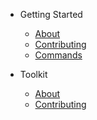 - Getting Started
  - [About](README.md)
  - [Contributing](CONTRIBUTING.md)
  - [Commands](commands/README.md)

- Toolkit
  - [About](Tools/Toolkit/README.md)
  - [Contributing](Tools/Toolkit/CONTRIBUTING.md)